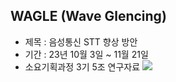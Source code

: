 ## WAGLE (Wave Glencing)
* 제목 : 음성통신 STT 향상 방안  
* 기간 : 23년 10월 3일 ~ 11월 21일
* 소요기획과정 3기 5조 연구자료
  <img src='강아지1.jpg'>
